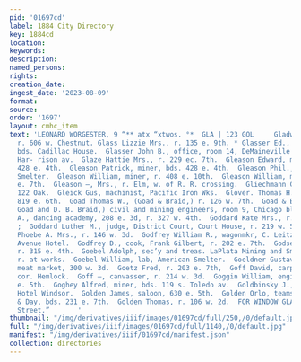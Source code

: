 ```yaml
---
pid: '01697cd'
label: 1884 City Directory
key: 1884cd
location: 
keywords: 
description: 
named_persons: 
rights: 
creation_date: 
ingest_date: '2023-08-09'
format: 
source: 
order: '1697'
layout: cmhc_item
text: 'LEONARD WORGESTER, 9 “** atx “xtwos. °*  GLA | 123 GOL     Gladwin Henry, teamster,
  r. 606 w. Chestnut. Glass Lizzie Mrs., r. 135 e. 9th. * Glasser Ed., conductor,
  bds. Cadillac House.  Glasser John B., office, room 14, DeMaineville blk, r. 224
  Har- rison av.  Glaze Hattie Mrs., r. 229 ec. 7th.  Gleason Edward, miner, bds.
  428 e. 4th.  Gleason Patrick, miner, bds. 428 e. 4th.  Gleason Phil., smelter, American
  Smelter.  Gleason William, miner, r. 408 e. 10th.  Gleason William, miner, r. 222
  e. 7th.  Gleason —, Mrs., r. Elm, w. of R. R. crossing.  Gliechmann Charles, bakery,
  122 Oak.  Gleick Gus, machinist, Pacific Iron Wks.  Glover. Thomas H., miner, bds.
  819 e. 6th.  Goad Thomas W., (Goad & Braid,) r. 126 w. 7th.  Goad & Braid, (T. W.
  Goad and D. B. Braid,) civil and mining engineers, room 9, Chicago blk.  Godat Gustavus
  A., dancing academy, 208 e. 3d, r. 327 w. 4th.  Goddard Kate Mrs., r. 110 n. Alder.
  ;  Goddard Luther M., judge, District Court, Court House, r. 219 w. 5th.  Godfrey
  Phoebe A. Mrs., r. 146 w. 3d.  Godfrey William R., wagonmkr, C. Leitzmann, r. Fifth
  Avenue Hotel.  Godfrey D., cook, Frank Gilbert, r. 202 e. 7th.  Godsell Frank, miner,
  r. 315 e. 4th.  Goebel Adolph, sec’y and treas. LaPlata Mining and Smelting Co.,
  r. at works.  Goebel William, lab, American Smelter.  Goeldner Gustav, grocer and
  meat market, 300 w. 3d.  Goetz Fred, r. 203 e. 7th,  Goff David, carpenter, r. 15th,
  cor. Hemlock.  Goff —, canvasser, r. 214 w. 3d.  Goggin William, engineer, r. 604
  e. 5th.  Goghey Alfred, miner, bds. 119 s. Toledo av.  Goldbinsky J., lab, bds.
  Hotel Windsor.  Golden James, saloon, 630 e. 5th.  Golden Orlo, teamster, Carland
  & Day, bds. 231 e. 7th.  Golden Thomas, r. 106 w. 2d.  FOR WINDOW GLASS °° iio zect‘rourth
  Street.”       '
thumbnail: "/img/derivatives/iiif/images/01697cd/full/250,/0/default.jpg"
full: "/img/derivatives/iiif/images/01697cd/full/1140,/0/default.jpg"
manifest: "/img/derivatives/iiif/01697cd/manifest.json"
collection: directories
---
```

